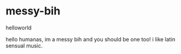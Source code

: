 # messy-bih
helloworld 


hello humanas, im a messy bih and you should be one too! i like latin sensual music.
